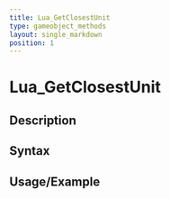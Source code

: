 ```yaml
---
title: Lua_GetClosestUnit
type: gameobject_methods
layout: single_markdown
position: 1
---
```


# Lua_GetClosestUnit

## Description

## Syntax

## Usage/Example


